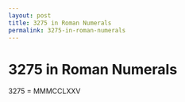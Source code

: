 ```yaml
---
layout: post
title: 3275 in Roman Numerals
permalink: 3275-in-roman-numerals
---
```


# 3275 in Roman Numerals

3275 = MMMCCLXXV
